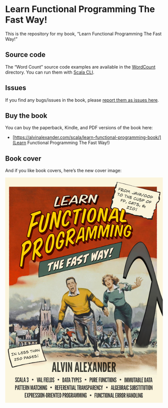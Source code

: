 # Learn Functional Programming The Fast Way!

This is the repository for my book, “Learn Functional Programming The Fast Way!”


## Source code

The “Word Count” source code examples are available in the [WordCount](./WordCount) directory.
You can run them with [Scala CLI](https://scala-cli.virtuslab.org).


## Issues

If you find any bugs/issues in the book, please [report them as issues here](https://github.com/alvinj/LearnFunctionalProgrammingBook/issues).


## Buy the book

You can buy the paperback, Kindle, and PDF versions of the book here:

- [https://alvinalexander.com/scala/learn-functional-programming-book/](Learn Functional Programming The Fast Way!)


## Book cover

And if you like book covers, here’s the new cover image:

<div><img 
    src="./LearnFPFast-FrontCover-small.jpg"
    width="600" />
</div>


